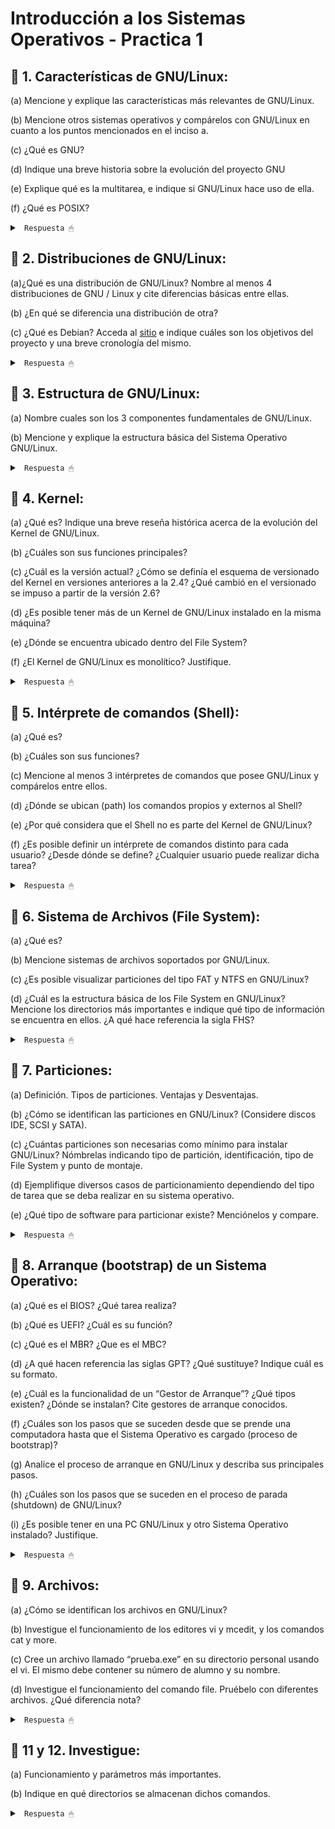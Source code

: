 # Introducción a los Sistemas Operativos - Practica 1

## 🔵 1. Características de GNU/Linux:

(a) Mencione y explique las características más relevantes de GNU/Linux.

(b) Mencione otros sistemas operativos y compárelos con GNU/Linux en cuanto a los
puntos mencionados en el inciso a.

(c) ¿Qué es GNU?

(d) Indique una breve historia sobre la evolución del proyecto GNU

(e) Explique qué es la multitarea, e indique si GNU/Linux hace uso de ella.

(f) ¿Qué es POSIX?

<details><summary> <code> Respuesta 🖱 </code></summary><br>

Un SO es un programa que actua como intermediario entre el usuario y el hardware y es parte esencial de cualquier sistema de computo. El proposito del SO es crear un entorno comodo y eficiente para la ejecucion de programas, garantizando el correcto funcionamiento del sistema. Las principales funciones de todo SO son: administrar la memoria, administrar la CPU y administrar los dispositivos.

El GNU/Linux es un SO tipo Unix (Unix like), pero libre, el mismo esta diseñado por miles de programadores, es gratuito y de libre distribucion (se puede bajar desde la Web, CD, etc), tiene diversas distribuciones (customizaciones) y es de codigo abierto, es decir, que podemos ver como esta hecho. Esto nos permite estudiarlo, personalizarlo, auditarlo, etc.

---------------------

**(a)** Características más relevantes de GNU/Linux:

* Código Abierto y Libre: GNU/Linux es un sistema operativo de código abierto, lo que significa que su código fuente está disponible públicamente para que cualquiera pueda verlo, modificarlo y distribuirlo. La ventaja de esto es que permite la personalización y adaptación del sistema a necesidades específicas, promueve la transparencia en el desarrollo del software y favorece la colaboración comunitaria.

* Multitarea: lo que permite ejecutar múltiples procesos al mismo tiempo. Esto mejora el rendimiento y la capacidad de respuesta del sistema, permitiendo a los usuarios realizar múltiples tareas simultáneamente sin interferir entre sí.

* Multiplataforma: GNU/Linux puede funcionar en una amplia variedad de hardware. Su capacidad para escalar desde sistemas pequeños a grandes lo hace adecuado para diferentes entornos, desde escritorios personales hasta centros de datos.

* Seguridad y Permisos: GNU/Linux implementa un robusto sistema de permisos y control de acceso que incluye características como el control de acceso basado en roles (RBAC) y capacidades avanzadas de gestión de usuarios. Esto mejora la seguridad al limitar el acceso a archivos y recursos del sistema. Las políticas de permisos estrictas ayudan a proteger el sistema contra accesos no autorizados y malware.

* Comunidad Activa y Soporte: GNU/Linux cuenta con una amplia comunidad de desarrolladores y usuarios que contribuyen al desarrollo del sistema y ofrecen soporte a través de foros, listas de correo y documentación. Proporciona acceso a una vasta cantidad de recursos y asistencia, lo que facilita la resolución de problemas y la obtención de soporte técnico.

* Compatibilidad y Software: GNU/Linux ofrece compatibilidad con una amplia gama de software, desde aplicaciones de línea de comandos hasta entornos de escritorio completos. Además, es compatible con muchos estándares abiertos y protocolos. Esto facilita la integración con diferentes herramientas y aplicaciones, y permite a los usuarios ejecutar una variedad de software en el sistema operativo.

---------------------

**(c)** **GNU** es un acrónimo recursivo que significa "GNU's Not Unix" (**GNU** **N**o es **U**nix). Es un proyecto de software libre iniciado por Richard Stallman en 1983 con el objetivo de desarrollar un sistema operativo completo y libre que sea compatible con Unix.

GNU se refiere a 4 libertades principales de los usuarios del software:

* Libertad de usar el programa con cualquier proposito.

* Libertad de estudiar su funcionamiento.

* Libertad para distribuir sus copias.

* Libertad para mejorar los programas.

---------------------

**(e)** Multitarea es una capacidad del sistema operativo que permite a una computadora ejecutar múltiples tareas o procesos de manera simultánea. En un contexto de sistemas operativos, la multitarea se refiere a la capacidad de un sistema para gestionar y coordinar varios procesos al mismo tiempo, ya sea que esos procesos se ejecuten en paralelo (simultáneamente) o de manera secuencial muy rápida, dando la impresión de que se están ejecutando al mismo tiempo.

GNU/Linux utiliza multitarea preventiva para gestionar la ejecución de procesos, asegurando una asignación justa y eficiente del tiempo de CPU. Esta capacidad permite que GNU/Linux maneje múltiples aplicaciones y tareas al mismo tiempo, mejorando el rendimiento y la capacidad de respuesta del sistema.

---------------------

**(f)** **POSIX** (Portable Operating System Interface) es un conjunto de estándares definidos para mantener la compatibilidad y portabilidad entre sistemas operativos. Estos estándares están diseñados para permitir que el software escrito para un sistema POSIX pueda ser ejecutado en otros sistemas POSIX sin modificaciones significativas.

</details>

## 🔵 2. Distribuciones de GNU/Linux:

(a)¿Qué es una distribución de GNU/Linux? Nombre al menos 4 distribuciones de GNU / Linux y cite diferencias básicas entre ellas.

(b) ¿En qué se diferencia una distribución de otra?

(c) ¿Qué es Debian? Acceda al [sitio](https://www.debian.org/intro/about) e indique cuáles son los objetivos del proyecto y una breve cronología del mismo.

<details><summary> <code> Respuesta 🖱 </code></summary><br>

**(a)** Una distribución de **GNU/Linux** es un sistema operativo que utiliza el núcleo Linux junto con una variedad de software de libre y código abierto, además de herramientas y aplicaciones. Cada distribución combina el núcleo Linux con una selección particular de software y herramientas, ofreciendo diferentes enfoques y características según sus objetivos.

Distribuciones populares de GNU/Linux:

* **Ubuntu:**

Orientación: General, amigable para principiantes.

Entorno de escritorio: GNOME (anteriormente usaba Unity).

Gestor de paquetes: APT (Advanced Package Tool).

Ciclo de lanzamiento: Regular (LTS cada dos años).

* **Debian:**

Orientación: Estable, enfocado en la libertad del software y la estabilidad.

Entorno de escritorio: No se especifica un entorno por defecto, pero GNOME es el más común.

Gestor de paquetes: APT.

Ciclo de lanzamiento: Menos frecuente, con versiones estables que se liberan cuando están listas.

* **Fedora:**

Orientación: Innovadora, con tecnologías y software de vanguardia.

Entorno de escritorio: GNOME.

Gestor de paquetes: DNF (Dandified YUM).

Ciclo de lanzamiento: Regular, con nuevas versiones cada 6 meses.

* **Arch Linux:**

Orientación: Minimalista, para usuarios avanzados que desean controlar cada aspecto del sistema.

Entorno de escritorio: No incluye un entorno de escritorio por defecto; se instala manualmente.

Gestor de paquetes: Pacman.

Ciclo de lanzamiento: Rolling release (actualizaciones continuas sin versiones específicas).

---------------------

**(b)** Las diferencias entre distribuciones de GNU/Linux pueden abarcar varios aspectos:

* Gestor de paquetes: Cada distribución utiliza un sistema diferente para la instalación y gestión de software. Por ejemplo, Debian y Ubuntu usan APT, mientras que Fedora usa DNF y Arch usa Pacman.

* Entorno de escritorio: Las distribuciones pueden incluir diferentes entornos de escritorio por defecto, como GNOME, KDE Plasma, XFCE, etc.

* Ciclo de lanzamiento: Algunas distribuciones, como Ubuntu LTS, siguen un ciclo de lanzamientos regulares con versiones de soporte a largo plazo, mientras que otras, como Arch Linux, utilizan un modelo de lanzamiento continuo (rolling release).

* Filosofía y objetivos: Cada distribución puede tener una orientación diferente, como ser amigable para principiantes (Ubuntu), ofrecer software más actualizado y experimental (Fedora), o proporcionar una base mínima para usuarios avanzados (Arch Linux).

* Compatibilidad y soporte de hardware: Algunas distribuciones están optimizadas para ciertos tipos de hardware o configuraciones, mientras que otras buscan ser lo más universales posible.

---------------------

**(c)** Debian es una de las distribuciones de GNU/Linux más antiguas y respetadas. Es conocida por su estabilidad, robustez y enfoque en el software libre.

Objetivos del proyecto:

Estabilidad: Proporcionar una base sólida y confiable para los usuarios y desarrolladores.

Software libre: Promover el uso del software libre y mantener un compromiso con la libertad del software.

Universalidad: Ser una distribución universal que pueda funcionar en una variedad de arquitecturas y entornos.

</details>

## 🔵 3. Estructura de GNU/Linux:

(a) Nombre cuales son los 3 componentes fundamentales de GNU/Linux.

(b) Mencione y explique la estructura básica del Sistema Operativo GNU/Linux.

<details><summary> <code> Respuesta 🖱 </code></summary><br>

**(a)** Los tres componentes fundamentales de GNU/Linux son:

* Núcleo (Kernel): el núcleo de Linux es el componente central del sistema operativo. Es responsable de gestionar los recursos del hardware, como la CPU, la memoria, y los dispositivos periféricos. Proporciona una interfaz entre el hardware y el software, y maneja la comunicación entre diferentes procesos y el hardware. Sus funciones son: maneja la memoria, controla el acceso a los dispositivos, gestiona procesos y multitarea, y proporciona servicios básicos para las aplicaciones.

* Shell: esta es una interfaz de línea de comandos que permite a los usuarios interactuar con el sistema operativo mediante comandos escritos. Actúa como un intérprete de comandos, ejecutando órdenes ingresadas por el usuario y proporcionando acceso a las funciones del sistema. Como funciones tiene: permitir la ejecución de comandos, la gestión de archivos y directorios, la configuración del sistema y la automatización de tareas a través de scripts.

* Sistema de Archivos: es la estructura que el núcleo utiliza para almacenar y organizar archivos y directorios en el disco duro. Proporciona un método para organizar y acceder a los datos. Sus funciones son: administrar la creación, lectura, escritura y eliminación de archivos y directorios. También gestiona permisos de acceso y asegura la integridad de los datos.

---------------------

**(b)** La estructura básica del sistema operativo GNU/Linux se organiza en varias capas, cada una con un rol específico:

* Núcleo (Kernel):

Ubicación: Capa más baja.

Funciones: Gestiona hardware, proporciona servicios básicos, y maneja la comunicación entre hardware y software.

* Shell y Línea de Comandos:

Ubicación: Capa encima del núcleo.

Funciones: Proporciona una interfaz para que los usuarios interactúen con el sistema mediante comandos. Ejemplos de shells son Bash, Zsh y Fish.

* Entorno de Usuario y Aplicaciones:

Ubicación: Capa superior.

Funciones: Incluye aplicaciones y herramientas de usuario, como editores de texto, navegadores web, y software de oficina. Estas aplicaciones son generalmente ejecutables que interactúan con el sistema a través de la shell y el núcleo.

* Sistema de Archivos:

Ubicación: Parte del núcleo, pero interactúa estrechamente con el entorno de usuario.

Funciones: Organiza y gestiona los datos en discos duros, particiones, y otros medios de almacenamiento. Ejemplos de sistemas de archivos incluyen ext4, XFS y Btrfs.

* Bibliotecas y Herramientas del Sistema:

Ubicación: Se encuentran en el espacio de usuario, pero son fundamentales para la ejecución de aplicaciones.

Funciones: Proporcionan funciones comunes y API para aplicaciones y servicios del sistema. Ejemplos incluyen la biblioteca estándar de C (glibc) y herramientas como coreutils.

* Servicios y Daemons:

Ubicación: Capa de servicios del sistema.

Funciones: Ejecutan tareas en segundo plano para proporcionar funcionalidades adicionales, como servicios de red, gestión de impresión, y otras tareas administrativas. Ejemplos incluyen cron, sshd (para conexiones SSH) y apache2 (para servidores web).

Esta estructura modular y jerárquica permite que GNU/Linux sea flexible personalizable y robusto para una amplia variedad de usos, desde servidores hasta sistemas de escritorio.

</details>

## 🔵 4. Kernel:

(a) ¿Qué es? Indique una breve reseña histórica acerca de la evolución del Kernel de GNU/Linux.

(b) ¿Cuáles son sus funciones principales?

(c) ¿Cuál es la versión actual? ¿Cómo se definía el esquema de versionado del Kernel en versiones anteriores a la 2.4? ¿Qué cambió en el versionado se impuso a partir de la versión 2.6?

(d) ¿Es posible tener más de un Kernel de GNU/Linux instalado en la misma máquina?

(e) ¿Dónde se encuentra ubicado dentro del File System?

(f) ¿El Kernel de GNU/Linux es monolítico? Justifique.

<details><summary> <code> Respuesta 🖱 </code></summary><br>

**(a)** El Kernel de GNU/Linux es el núcleo del sistema operativo Linux, que actúa como intermediario entre el hardware y las aplicaciones. Fue creado por Linus Torvalds en 1991, inspirado en el sistema Unix. La primera versión (0.01) se lanzó en septiembre de 1991, y a lo largo de los años, el kernel ha evolucionado con contribuciones de miles de desarrolladores y comunidades de software libre, expandiendo su funcionalidad y mejorando su estabilidad y rendimiento. Desde su origen, se ha utilizado en una variedad de sistemas, desde servidores hasta dispositivos móviles, y ha dado lugar a numerosas distribuciones de Linux.

---------------------

**(b)** Funciones principales del Kernel:

* Gestión de procesos: Controla la creación, ejecución y terminación de procesos.

* Gestión de memoria: Administra la memoria RAM y el espacio de direcciones de los procesos.

* Gestión de dispositivos: Proporciona control sobre dispositivos de hardware a través de controladores.

* Sistema de archivos: Facilita la interacción con el sistema de archivos, permitiendo la lectura y escritura de datos.

* Seguridad y acceso: Implementa mecanismos de seguridad para controlar el acceso a recursos del sistema.

* Comunicación entre procesos: Permite la comunicación y sincronización entre procesos en ejecución.

---------------------

**(d)** Sí, es posible tener más de un Kernel de GNU/Linux instalado en la misma máquina. Esto se realiza comúnmente en sistemas que utilizan múltiples versiones del kernel para pruebas o compatibilidad con hardware específico. Los administradores pueden seleccionar el kernel a utilizar en el momento del arranque a través de un gestor de arranque como GRUB.

---------------------

**(e)** El Kernel de GNU/Linux se encuentra ubicado en el directorio /boot, donde se almacenan los archivos del kernel (como vmlinuz), así como otros archivos necesarios para el arranque del sistema.

---------------------

**(f)** Sí, el Kernel de GNU/Linux es considerado un kernel monolítico. Esto significa que el núcleo del sistema operativo y los controladores de dispositivo se ejecutan en el mismo espacio de memoria en modo núcleo (kernel mode), lo que permite un acceso más rápido a los recursos del hardware. Sin embargo, GNU/Linux también soporta módulos del kernel, que permiten cargar y descargar controladores y funcionalidades en tiempo de ejecución, lo que le confiere cierta flexibilidad propia de arquitecturas más modulares. Sin embargo, la base sigue siendo monolítica, ya que la mayoría de sus funciones principales están integradas en un solo binario.

</details>

## 🔵 5. Intérprete de comandos (Shell):

(a) ¿Qué es?

(b) ¿Cuáles son sus funciones?

(c) Mencione al menos 3 intérpretes de comandos que posee GNU/Linux y compárelos entre ellos.

(d) ¿Dónde se ubican (path) los comandos propios y externos al Shell?

(e) ¿Por qué considera que el Shell no es parte del Kernel de GNU/Linux?

(f) ¿Es posible definir un intérprete de comandos distinto para cada usuario? ¿Desde dónde se define? ¿Cualquier usuario puede realizar dicha tarea?

<details><summary> <code> Respuesta 🖱 </code></summary><br>

**(a)** Un intérprete de comandos, o shell, es una interfaz de línea de comandos que permite a los usuarios interactuar con el sistema operativo. A través del shell, los usuarios pueden ejecutar comandos, gestionar archivos y ejecutar programas. Actúa como un intermediario entre el usuario y el sistema operativo, interpretando los comandos escritos y enviándolos al kernel para su ejecución.

---------------------

**(b)** Funciones del shell:

* Ejecutar comandos: Permite a los usuarios ingresar y ejecutar comandos del sistema.

* Automatización de tareas: Facilita la creación de scripts para automatizar tareas repetitivas.

* Gestión de archivos: Permite a los usuarios manipular archivos y directorios (crear, eliminar, copiar, mover).

* Interacción con procesos: Ofrece funciones para gestionar procesos en ejecución (iniciar, detener, cambiar prioridades).

* Configuración del entorno: Permite la configuración de variables de entorno que influyen en el comportamiento del sistema y las aplicaciones.

---------------------

**(c)** Ejemplos de intérpretes de comandos:

* Bash (Bourne Again Shell): es el más popular y versátil; soporta scripting  avanzado, autocompletado y edición de línea. Es ampliamente utilizado en muchas distribuciones y tiene una gran cantidad de recursos y documentación.

* Zsh (Z Shell): ofrece características avanzadas como globbing, corrección ortográfica y soporte para temas. Es altamente configurable y amigable para usuarios que buscan personalización.

* Fish (Friendly Interactive Shell): se enfoca en la usabilidad con una sintaxis intuitiva, autocompletado inteligente y colorido. Ideal para principiantes debido a su simplicidad y amigabilidad, pero menos flexible para scripting avanzado.

---------------------

**(d)** Ubicación (path) de los comandos:

* Comandos propios del Shell: Generalmente se encuentran en directorios como <code>/bin</code> y <code>/usr/bin</code>. Estos son comandos esenciales que vienen incluidos con el sistema.

* Comandos externos: También pueden encontrarse en directorios como <code>/usr/local/bin</code> para aplicaciones instaladas por el usuario o <code>/sbin</code> para comandos de administración del sistema.

---------------------

**(e)** El shell no es parte del kernel porque cumple funciones diferentes. El kernel es el núcleo del sistema operativo, gestionando recursos de hardware y procesos, mientras que el shell es una interfaz de usuario que permite interactuar con el sistema. En resumen, el shell opera a un nivel más alto que el kernel, facilitando la interacción del usuario y no realizando las funciones fundamentales de gestión de recursos que realiza el kernel.

---------------------

**(f)** Sí, es posible definir un intérprete de comandos distinto para cada usuario. Esto se puede hacer editando el archivo <code>/etc/passwd</code>, donde se especifica el shell por defecto para cada usuario en el último campo de cada línea correspondiente a un usuario.

el mismo se define en el archivo <code>/etc/passwd</code> o mediante el comando chsh (change shell), que permite a los usuarios cambiar su shell por defecto.

Respecto a los permisos, cualquier usuario puede cambiar su shell por defecto usando chsh, pero para cambiar el shell de otros usuarios se necesitan permisos de superusuario (root).

</details>

## 🔵 6. Sistema de Archivos (File System):

(a) ¿Qué es?

(b) Mencione sistemas de archivos soportados por GNU/Linux.

(c) ¿Es posible visualizar particiones del tipo FAT y NTFS en GNU/Linux?

(d) ¿Cuál es la estructura básica de los File System en GNU/Linux? Mencione los directorios más importantes e indique qué tipo de información se encuentra en ellos. ¿A qué hace referencia la sigla FHS?

<details><summary> <code> Respuesta 🖱 </code></summary><br>

**(a)** Un sistema de archivos es el componente del sistema operativo encargado de organizar, gestionar, y almacenar los datos en los dispositivos de almacenamiento (como discos duros, SSDs, memorias USB, etc.). Un sistema de archivos define la manera en que los archivos se crean, editan, eliminan, y cómo se accede a ellos. Además, proporciona una estructura jerárquica en forma de directorios o carpetas para organizar estos archivos.

---------------------

**(b)** GNU/Linux soporta una amplia variedad de sistemas de archivos. Algunos de los más comunes son:

* ext4 (cuarta versión del Extended File System): Es el sistema de archivos predeterminado en la mayoría de las distribuciones de Linux modernas.

* ext3 (tercera versión del Extended File System): Sistema de archivos con soporte de journaling (registro de cambios), usado en distribuciones más antiguas.

* ext2: Un sistema de archivos más antiguo, sin journaling.

* XFS: Sistema de archivos de alto rendimiento, utilizado principalmente en servidores y sistemas que requieren escalabilidad.

* Btrfs (B-tree File System): Sistema de archivos con características avanzadas como snapshots, compresión, y autocomprobación de integridad de datos.

* ReiserFS: Sistema de archivos con buen rendimiento para el manejo de muchos archivos pequeños.

* vfat: Versión extendida del FAT (File Allocation Table), compatible con FAT16 y FAT32.

* NTFS: Sistema de archivos utilizado principalmente en Windows, soportado en GNU/Linux a través de herramientas como ntfs-3g.

---------------------

**(c)** Sí, es posible visualizar y trabajar con particiones FAT y NTFS en GNU/Linux. Para las particiones FAT (como FAT16 y FAT32), GNU/Linux ofrece soporte nativo y permite montar y manipular estas particiones sin problemas. Para las particiones NTFS, el soporte se proporciona a través del paquete ntfs-3g, que permite montar, leer, y escribir en particiones NTFS. Este paquete suele estar preinstalado en muchas distribuciones modernas.

---------------------

**(d)** GNU/Linux sigue una estructura de directorios jerárquica basada en el FHS (Filesystem Hierarchy Standard), que define cómo deben organizarse los directorios y archivos del sistema operativo. Los directorios más importantes son:

* / (Root): Es la raíz del sistema de archivos. Todo el sistema de archivos de GNU/Linux parte de aquí.

* /bin: Contiene binarios esenciales (programas ejecutables) para el funcionamiento básico del sistema, como ls, cp, mv.

* /boot: Contiene los archivos necesarios para el arranque del sistema, como el kernel y el gestor de arranque.

* /dev: Directorio para los archivos de dispositivos (dispositivos de hardware), como discos duros, puertos, etc.
* /etc: Contiene archivos de configuración del sistema y de programas instalados.

* /home: Contiene los directorios de los usuarios. Cada usuario tiene su propio subdirectorio donde almacena sus archivos personales.

* /lib: Librerías esenciales para los binarios que están en /bin y /sbin.

* /media: Punto de montaje para dispositivos externos como memorias USB y CDs.

* /mnt: Otro directorio utilizado para montar sistemas de archivos temporalmente.

* /opt: Directorio opcional donde se instalan paquetes de software adicionales.

* /proc: Sistema de archivos virtual que contiene información sobre procesos en ejecución y otros datos del kernel.

* /root: Directorio personal del usuario root (administrador del sistema).

* /sbin: Contiene binarios esenciales para la administración del sistema, generalmente solo accesibles por el superusuario (root).

* /tmp: Contiene archivos temporales que pueden ser eliminados después de reiniciar el sistema.

* /usr: Contiene aplicaciones de usuario y utilidades. Dentro de /usr, encontramos subdirectorios como /usr/bin, /usr/lib, /usr/share, etc.

* /var: Contiene archivos variables como registros (logs), datos de bases de datos, archivos de correo, etc.

El FHS (Filesystem Hierarchy Standard) es el estándar que define la estructura y el contenido de los directorios en sistemas tipo Unix (como GNU/Linux). Su objetivo es asegurar una organización coherente y consistente de los archivos y directorios en todas las distribuciones de Linux, facilitando la administración y el desarrollo de software.

</details>

## 🔵 7. Particiones:

(a) Definición. Tipos de particiones. Ventajas y Desventajas.

(b) ¿Cómo se identifican las particiones en GNU/Linux? (Considere discos IDE, SCSI y SATA).

(c) ¿Cuántas particiones son necesarias como mínimo para instalar GNU/Linux? Nómbrelas indicando tipo de partición, identificación, tipo de File System y punto de montaje.

(d) Ejemplifique diversos casos de particionamiento dependiendo del tipo de tarea que se deba realizar en su sistema operativo.

(e) ¿Qué tipo de software para particionar existe? Menciónelos y compare.

<details><summary> <code> Respuesta 🖱 </code></summary><br>

**(a)** Una partición es una división lógica del espacio de almacenamiento en un disco duro u otro medio. Estas divisiones permiten organizar y gestionar el espacio de almacenamiento de manera más eficiente, al separar el disco en diferentes secciones que pueden ser utilizadas por distintos sistemas de archivos o sistemas operativos. Hay distintos tipos de particiones:

* Primarias: son las particiones principales en un disco duro. Un disco puede tener hasta cuatro particiones primarias o tres primarias y una extendida. Ventajas: son las únicas que pueden ser utilizadas para arrancar un sistema operativo. La desventaja es la limitación en el número de particiones.

* Extendidas: no se pueden utilizar directamente para almacenar datos, pero dentro de una partición extendida se pueden crear múltiples particiones lógicas. Ventajas: permite superar la limitación de las 4 particiones, ya que dentro de la extendida pueden existir muchas particiones lógicas. La desventaja es que sólo puede haber una partición extendida por disco.

* Lógicas: se crean dentro de una partición extendida y se utilizan para almacenar datos. Ventajas: No tienen límite en el número dentro de la partición extendida.
Desventajas: No pueden ser usadas para arrancar el sistema operativo (en sistemas con BIOS).

---------------------

**(b)** En GNU/Linux, las particiones se identifican de acuerdo con el nombre del dispositivo de disco seguido por un número que representa la partición.

* Discos IDE: Se identifican como /dev/hd[a-d], donde: hda sería el primer disco IDE (maestro en el canal primario); hdb sería el segundo disco IDE (esclavo en el canal primario). Las particiones se numeran, por ejemplo: /dev/hda1, /dev/hda2, etc.

* Discos SCSI y SATA: Se identifican como /dev/sd[a-z], donde: sda sería el primer disco; sdb sería el segundo disco, y así sucesivamente. Las particiones se numeran, por ejemplo: /dev/sda1, /dev/sda2, etc. Hoy en día, SATA y SCSI utilizan el mismo esquema de identificación, siendo el más común en equipos modernos.

---------------------

**(c)** Para instalar GNU/Linux, como mínimo se requieren dos particiones:

* Partición raíz (/):

Tipo de partición: Primaria o lógica.

Identificación: Generalmente /dev/sda1 o similar.

Tipo de File System: Generalmente ext4 (aunque también puede ser XFS, Btrfs, etc.).

Punto de montaje: /.

* Partición de intercambio (Swap):

Tipo de partición: Primaria o lógica.

Identificación: Generalmente /dev/sda2 o similar.

Tipo de File System: Swap (específico para la memoria de intercambio).

Punto de montaje: No tiene punto de montaje, se usa para paginación.

---------------------

**(d)**

* Caso básico (uso doméstico):

/ (raíz): 20-50 GB, ext4.

Swap: 4-8 GB (dependiendo de la RAM).

/home: Para datos personales, ext4, tamaño restante del disco.

* Caso servidor (alta disponibilidad):

/ (raíz): 20-50 GB, ext4.

/var: 50-100 GB, donde se almacenan logs, bases de datos, etc.

/home: Separado, si hay varios usuarios.

/boot: 500 MB, para almacenar el kernel y los archivos de arranque.

Swap: Igual o ligeramente superior a la RAM.

* Caso de escritorio con múltiples sistemas operativos:

/ (raíz): 20-30 GB para GNU/Linux.

Swap: 4-8 GB.

Partición para Windows: NTFS, en un espacio adecuado.

/home: ext4, para almacenar datos de usuario.

---------------------

**(e)** Existen varias herramientas para particionar, tanto de línea de comandos como con interfaz gráfica:

* GParted (Graphical Partition Editor):

Plataforma: Interfaz gráfica.

Características: Muy fácil de usar, soporta múltiples sistemas de archivos (ext4, NTFS, FAT32, etc.).

Ventajas: Ideal para usuarios que prefieren GUI, permite redimensionar, crear y eliminar particiones sin pérdida de datos.

* fdisk:

Plataforma: Línea de comandos.

Características: Maneja particiones MBR, muy básico pero poderoso.

Ventajas: Disponible en cualquier distribución GNU/Linux, muy ligero.

* parted:

Plataforma: Línea de comandos.

Características: Maneja particiones MBR y GPT, soporta sistemas de archivos como ext4, NTFS, FAT32.

Ventajas: Flexible y avanzado, permite el uso de discos grandes (> 2TB) con GPT.

* cfdisk:

Plataforma: Línea de comandos.

Características: Similar a fdisk, pero con una interfaz semigráfica.

Ventajas: Muy sencillo de usar para tareas básicas.

* GNOME Disks:

Plataforma: Gráfica (GUI).

Características: Herramienta de discos en el entorno de escritorio GNOME, fácil de usar.

Ventajas: Ideal para usuarios de escritorio que necesitan particionar de manera sencilla sin recurrir a terminales.

* Conclusión, comparando, GParted es la mejor opción para la mayoría de los usuarios, ya que tiene una interfaz intuitiva y es compatible con muchos sistemas de archivos. En contraste, herramientas como fdisk o parted son más adecuadas para usuarios avanzados o cuando se requiere trabajar en sistemas sin entorno gráfico.

</details>

## 🔵 8. Arranque (bootstrap) de un Sistema Operativo:

(a) ¿Qué es el BIOS? ¿Qué tarea realiza?

(b) ¿Qué es UEFI? ¿Cuál es su función?

(c) ¿Qué es el MBR? ¿Que es el MBC?

(d) ¿A qué hacen referencia las siglas GPT? ¿Qué sustituye? Indique cuál es su formato.

(e) ¿Cuál es la funcionalidad de un “Gestor de Arranque”? ¿Qué tipos existen? ¿Dónde se instalan? Cite gestores de arranque conocidos.

(f) ¿Cuáles son los pasos que se suceden desde que se prende una computadora hasta que el Sistema Operativo es cargado (proceso de bootstrap)?

(g) Analice el proceso de arranque en GNU/Linux y describa sus principales pasos.

(h) ¿Cuáles son los pasos que se suceden en el proceso de parada (shutdown) de GNU/Linux?

(i) ¿Es posible tener en una PC GNU/Linux y otro Sistema Operativo instalado? Justifique.

<details><summary> <code> Respuesta 🖱 </code></summary><br>

**(a)** BIOS (Basic Input/Output System) es un firmware almacenado en una memoria no volátil (ROM o Flash) de la placa base del ordenador. Su función principal es iniciar y probar el hardware al encender la computadora, y luego cargar y ejecutar el sistema operativo desde un dispositivo de almacenamiento.

Las principales tareas del BIOS son:

* Realiza el POST (Power-On Self-Test), que verifica si el hardware funciona correctamente.

* Busca un dispositivo de arranque (disco duro, SSD, unidad USB, CD/DVD) y carga el gestor de arranque.

* Proporciona una interfaz básica para interactuar con el hardware antes de cargar el sistema operativo.

---------------------

**(b)** UEFI (Unified Extensible Firmware Interface) es una versión más moderna del BIOS que ofrece una interfaz más avanzada entre el firmware del hardware y el sistema operativo. Sustituye al BIOS tradicional, brindando una serie de ventajas.

* Facilita el proceso de arranque del sistema operativo.

* Permite el uso de discos duros de más de 2 TB mediante el esquema de partición GPT.

* Ofrece una interfaz gráfica, soporte para el uso del mouse y arranque más rápido.

* Incorpora funciones de seguridad, como Secure Boot, para prevenir la carga de software malicioso durante el arranque.

---------------------

**(c)** MBR (Master Boot Record) es un sector especial ubicado al principio de un disco (sector 0) que contiene la información necesaria para iniciar el sistema operativo. El MBR incluye:

* La tabla de particiones, que describe las particiones en el disco.

* El código de arranque que carga el gestor de arranque o el sistema operativo.

* MBC (Master Boot Code) es la sección del MBR que contiene el código de arranque, es decir, el software que se ejecuta durante el proceso de arranque.

---------------------

**(d)** GPT (GUID Partition Table) es un esquema de particionamiento de discos que forma parte del estándar UEFI. GPT sustituye al esquema de particiones MBR. Utiliza identificadores únicos globales (GUID) para cada partición. Soporta discos de más de 2 TB y permite hasta 128 particiones primarias (en lugar de las 4 limitadas por MBR). GPT almacena múltiples copias de la tabla de particiones en diferentes lugares del disco para mayor seguridad.

---------------------

**(e)** Un gestor de arranque es un software que permite seleccionar qué sistema operativo se cargará al iniciar el ordenador. Es el primer programa que se ejecuta después del BIOS o UEFI y se encarga de transferir el control al sistema operativo.

* Tipos de gestores de arranque:

Simple: Carga directamente un único sistema operativo.

Multiboot: Permite seleccionar entre múltiples sistemas operativos instalados en la misma máquina.

* Dónde se instalan: los gestores de arranque generalmente se instalan en el MBR (en sistemas BIOS/MBR) o en la partición EFI (en sistemas UEFI).

* Gestores de arranque conocidos: **GRUB** (GNU GRand Unified Bootloader), popular en sistemas GNU/Linux; **Windows Boot Manager** utilizado por sistemas operativos Windows; **Syslinux** minimalista, para sistemas Linux y pequeñas distribuciones.

---------------------

**(f)** Los pasos que se suceden desde que se prende una computadora hasta que el Sistema Operativo es cargado son:

* Encendido: Al encender la computadora, la CPU comienza a ejecutar las instrucciones del firmware (BIOS/UEFI).

* POST (Power-On Self-Test): El firmware realiza una verificación del hardware (memoria, CPU, discos, etc.).

* Carga del gestor de arranque: El BIOS/UEFI localiza el gestor de arranque en el dispositivo de almacenamiento y lo carga en la memoria.

* Ejecución del gestor de arranque: El gestor de arranque permite seleccionar un sistema operativo, si hay varios.

* Carga del sistema operativo: El gestor de arranque carga el kernel del sistema operativo en la memoria y transfiere el control.

---------------------

**(g)** Proceso de arranque en GNU/Linux y principales pasos:

* BIOS/UEFI: Se inicia el BIOS o UEFI y realiza el POST, luego carga el gestor de arranque (por ejemplo, GRUB).

* GRUB: GRUB presenta una interfaz para seleccionar el sistema operativo. Luego, carga el kernel de GNU/Linux.

* Cargar el kernel: El kernel se carga en la memoria y comienza a detectar e inicializar los controladores de hardware.

* init o systemd: Después de que el kernel está cargado, se ejecuta el proceso init (o systemd en sistemas modernos), que gestiona la secuencia de arranque de servicios y procesos.

* Servicios de usuario: Se cargan los servicios y demonios (red, interfaz gráfica, etc.).

* Login: Finalmente, el sistema muestra la pantalla de inicio de sesión o entra en el entorno gráfico.

---------------------

**(h)** Los pasos que se suceden en el proceso de parada (shutdown) de GNU/Linux son:

* Notificación de apagado: El usuario o administrador emite un comando de apagado (shutdown, halt o poweroff).

* init o systemd: Se ejecuta el proceso de cierre de los servicios en orden inverso al arranque.

* Cierre de procesos: Se cierran los procesos del usuario y los servicios del sistema.

* Desmontaje de sistemas de archivos: Los sistemas de archivos montados se desmontan de manera segura para evitar la corrupción de datos.

* Apagado del hardware: Finalmente, el sistema operativo emite la señal para apagar el hardware.

---------------------

**(i)** Sí, es posible tener GNU/Linux junto con otro sistema operativo (como Windows) en la misma PC. Este proceso se llama arranque dual (dual-boot). El gestor de arranque (como GRUB) permite seleccionar qué sistema operativo se desea iniciar al encender la computadora. Para hacer esto, se suelen dividir los discos en particiones independientes para cada sistema operativo.

</details>

## 🔵 9. Archivos:

(a) ¿Cómo se identifican los archivos en GNU/Linux?

(b) Investigue el funcionamiento de los editores vi y mcedit, y los comandos cat y more.

(c) Cree un archivo llamado “prueba.exe” en su directorio personal usando el vi. El mismo debe contener su número de alumno y su nombre.

(d) Investigue el funcionamiento del comando file. Pruébelo con diferentes archivos. ¿Qué diferencia nota?

<details><summary> <code> Respuesta 🖱 </code></summary><br>

**(a)** En GNU/Linux, los archivos se identifican y gestionan mediante un sistema de archivos jerárquico. Cada archivo se identifica por:

* Ruta de acceso (path): Un archivo se identifica por su ruta completa. Puede ser: Ruta absoluta (comienza desde el directorio raíz /, por ejemplo, /home/usuario/documento.txt); o Ruta relativa, (relativa al directorio actual, por ejemplo, documento.txt o ./documento.txt).

* Nombre del archivo: GNU/Linux distingue entre mayúsculas y minúsculas. Además,internamente, cada archivo se identifica con un número de inode (identificador único dentro de un sistema de archivos). El inode contiene información sobre el archivo, como permisos, propietario, tamaño, y ubicación en disco.

---------------------

**(b)** Funcionamiento de los editores vi y mcedit, y los comandos cat y more

* vi:  es un editor de texto muy popular en sistemas Unix/Linux. Funciona en modo texto y tiene dos modos principales: modo de comandos, que ermite realizar operaciones de edición como guardar, salir, copiar, pegar, etc; y modo de inserción que se usa para escribir o modificar texto.

Comandos básicos en vi:

i: Cambia al modo de inserción.

Esc: Cambia al modo de comandos.

:w: Guarda el archivo.

:q: Sale de vi.

:wq: Guarda y sale.

* mcedit: es el editor de texto incorporado en Midnight Commander, un gestor de archivos. Es más simple que vi y tiene una interfaz visual con menús accesibles mediante atajos de teclado, lo que lo hace más amigable para los usuarios novatos.

Comandos básicos en mcedit:

F2: Guarda el archivo.

F10: Salir del editor.

Ctrl + O: Alternar entre el editor y el administrador de archivos.

* cat: el comando cat (concatenate) se utiliza para mostrar el contenido de uno o más archivos en la salida estándar (pantalla); concatenar archivos y mostrar o guardar su contenido.

* more: el comando more permite ver el contenido de un archivo página por página, útil para archivos largos que no caben en una sola pantalla.

---------------------

**(c)** Para crear un archivo llamado “prueba.exe” usando vi:

1. Abro el terminal y navego al directorio personal con:

~~~
cd ~
~~~

2. Abro vi y creo el archivo con el siguiente comando:

~~~
vi prueba.exe
~~~

3. Una vez dentro de vi, presiono <code>i</code> para entrar en modo de inserción.

4. Escribo número de alumno y nombre:

~~~
23272/0 - Marianela Rojas
~~~

4. Para guardar el archivo y salir, presiono Esc para volver al modo de comandos y luego escribo:

~~~
:wq
~~~

---------------------

**(d)** El comando file en GNU/Linux se utiliza para determinar el tipo de archivo. No se basa solo en la extensión del archivo (como .txt o .exe), sino que inspecciona el contenido del archivo para determinar su tipo real.

Cuando se utiliza file en diferentes archivos, el comando identifica el tipo de contenido real del archivo, independientemente de su nombre o extensión. En otras palabras, file se basa en el contenido y no en la extensión del archivo. Por ejemplo, si renombramos un archivo de texto como <code>archivo.exe</code>, file seguirá detectando que es un archivo de texto.

</details>

## 🔵 11 y 12. Investigue:

(a) Funcionamiento y parámetros más importantes.

(b) Indique en qué directorios se almacenan dichos comandos.

<details><summary> <code> Respuesta 🖱 </code></summary><br>

1. shutdown

Función: Apaga o reinicia el sistema de manera controlada.

Parámetros importantes

  - `shutdown -h now`: Apaga el sistema de inmediato.
  - `shutdown -r now`: Reinicia el sistema inmediatamente.
  - `shutdown -h +10`: Apaga el sistema en 10 minutos.
  - `shutdown -c`: Cancela un apagado programado.

2. reboot

Función: Reinicia el sistema.

Parámetros importantes:
  - `reboot -f`: Fuerza el reinicio sin cerrar procesos.
  - `reboot --halt`: Apaga la máquina en lugar de reiniciarla.

3. halt

Función: Detiene todas las operaciones del sistema.

Parámetros importantes:
  - `halt -p`: Apaga la máquina después de detenerla.
  - `halt --force`: Fuerza la detención.

4. locate

Función: Busca archivos rápidamente usando una base de datos previamente indexada.

Parámetros importantes:
  - `locate nombre_archivo`: Busca archivos que coincidan con el nombre dado.
  - `locate -i nombre_archivo`: Realiza la búsqueda sin distinguir entre mayúsculas y minúsculas.

5. uname

Función: Muestra información sobre el sistema operativo.

Parámetros importantes:
  - `uname -r`: Muestra la versión del kernel.
  - `uname -a`: Muestra toda la información del sistema (nombre del kernel, versión, etc.).

6. dmesg

Función: Muestra mensajes del kernel, principalmente durante el arranque.

Parámetros importantes:
  - `dmesg | less`: Permite ver los mensajes de forma paginada.
  - `dmesg --clear`: Limpia el búfer de mensajes del kernel.

7. lspci

Función: Lista todos los dispositivos PCI (Periféricos Conectados Interfaz).

Parámetros importantes:
  - `lspci -v`: Muestra información detallada de cada dispositivo PCI.
  - `lspci -nn`: Muestra los números de identificación del dispositivo PCI.

8. at

Función: Programa la ejecución de comandos a una hora específica.

Parámetros importantes:
  - `at 15:00`: Ejecuta comandos programados a las 15:00.
  - `atq`: Muestra los trabajos programados pendientes.
  - `atrm <número de trabajo>`: Elimina un trabajo programado.

9. netstat

Función: Muestra información sobre conexiones de red, tablas de enrutamiento, estadísticas de interfaz y más.

Parámetros importantes:
  - `netstat -tuln`: Muestra todas las conexiones TCP/UDP activas.
  - `netstat -r`: Muestra la tabla de enrutamiento.

10. mount
Función: Monta sistemas de archivos en dispositivos.

Parámetros importantes:
  - `mount /dev/sda1 /mnt`: Monta una partición en el directorio `/mnt`.
  - `mount -o ro /dev/sda1 /mnt`: Monta una partición en modo de solo lectura.

11. umount

Función: Desmonta sistemas de archivos.

Parámetros importantes:
  - `umount /mnt`: Desmonta el sistema de archivos montado en `/mnt`.
  - `umount -f /mnt`: Fuerza el desmontaje.

12. head

Función: Muestra las primeras líneas de un archivo.

Parámetros importantes:
  - `head -n 5 archivo.txt`: Muestra las primeras 5 líneas de un archivo.
  - `head -c 100 archivo.txt`: Muestra los primeros 100 caracteres del archivo.

13. losetup

Función: Configura o asocia un dispositivo de bucle (loop device).

Parámetros importantes:
  - `losetup /dev/loop0 archivo.img`: Asocia un archivo a un dispositivo de bucle.
  - `losetup -d /dev/loop0`: Desasocia el dispositivo de bucle.

14. write

Función: Envía mensajes a otros usuarios conectados.

Parámetros importantes:
  - `write usuario`: Envía un mensaje a un usuario específico.
  - Para enviar mensajes, se escribe el texto seguido de Enter. Para salir, se usa `Ctrl+D`.

15. mkfs

Función: Crea un sistema de archivos en una partición.

Parámetros importantes:
  - `mkfs.ext4 /dev/sda1`: Crea un sistema de archivos ext4 en la partición `/dev/sda1`.
  - `mkfs.vfat /dev/sda1`: Crea un sistema de archivos FAT en `/dev/sda1`.

16. fdisk

Función: Gestiona las particiones del disco.

Parámetros importantes:
  - `fdisk /dev/sda`: Abre el menú de particionamiento para el disco `/dev/sda`.
  - Comandos dentro de `fdisk`: `p` (imprimir tabla de particiones), `n` (crear nueva partición), `d` (eliminar partición).

---------------------

**(b)** Los comandos mencionados suelen estar almacenados en directorios estándar como:

* **/bin**: Contiene comandos esenciales para todos los usuarios, incluso durante el arranque o en modo de recuperación.
* **/usr/bin**: Contiene la mayoría de los comandos de usuario.
* **/sbin**: Comandos de administración del sistema.
* **/usr/sbin**: Comandos de administración adicionales, generalmente para usuarios con privilegios.

</details>
